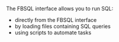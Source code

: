 The FBSQL interface allows you to run SQL:
* directly from the FBSQL interface
* by loading files containing SQL queries
* using scripts to automate tasks
